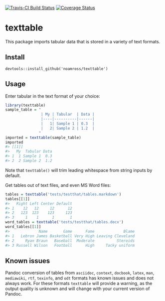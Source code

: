 [![Travis-CI Build Status](https://travis-ci.org/noamross/texttable.svg?branch=master)](https://travis-ci.org/noamross/texttable) [![Coverage Status](https://img.shields.io/codecov/c/github/noamross/texttable/master.svg)](https://codecov.io/github/noamross/texttable?branch=master)

<!-- README.md is generated from README.Rmd. Please edit that file -->
texttable
=========

This package imports tabular data that is stored in a variety of text formats.

Install
-------

    devtools::install_github('noamross/texttable')

Usage
-----

Enter tabular in the text format of your choice:

``` r
library(texttable)
sample_table = "
                | My | Tabular  | Data |
                |----|----------|------|
                |   1| Sample 1 | 0.3  |
                |   2| Sample 2 | 1.2  |
               "
imported = texttable(sample_table)
imported
#> [[1]]
#>   My  Tabular Data
#> 1  1 Sample 1  0.3
#> 2  2 Sample 2  1.2
```

Note that `texttable()` will trim leading whitespace from string inputs by default.

Get tables out of text files, and even MS Word files:

``` r
tables = texttable('tests/testthat/tables.markdown')
tables[[1]]
#>   Right Left Center Default
#> 1    12   12     12      12
#> 2   123  123    123     123
#> 3     1    1      1       1
word_tables = texttable('tests/testthat/tables.docx')
word_tables[[1]]
#>             Name       Game      Fame             Blame
#> 1   Lebron James Basketball Very High Leaving Cleveland
#> 2     Ryan Braun   Baseball  Moderate          Steroids
#> 3 Russell Wilson   Football      High     Tacky uniform
```

Known issues
------------

Pandoc conversion of tables from `asciidoc`, `context`, `docbook`, `latex`, `man`, `mediawiki`, `rtf`, `texinfo`, and `odt` formats has known issues and does not always work. For these formats `texttable` will provide a warning, as the output quality is unknown and will change with your current version of Pandoc.
